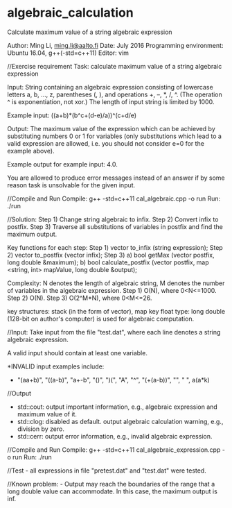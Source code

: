 # algebraic_calculation
Calculate maximum value of a string algebraic expression

Author: Ming Li, ming.li@aalto.fi
Date: July 2016
Programming environment: Ubuntu 16.04, g++(-std=c++11)
Editor: vim

//Exercise requirement
Task: calculate maximum value of a string algebraic expression 

Input: String containing an algebraic expression consisting of lowercase letters a, b, …, z, parentheses (, ), and operations +, –, *, /, ^. (The operation ^ is exponentiation, not xor.) The length of input string is limited by 1000.

Example input: ((a+b)*(b^c+(d-e)/a))^(c+d/e)

Output: The maximum value of the expression which can be achieved by substituting numbers 0 or 1 for variables (only substitutions which lead to a valid expression are allowed, i.e. you should not consider e=0 for the example above).

Example output for example input: 4.0.

You are allowed to produce error messages instead of an answer if by some reason task is unsolvable for the given input.

//Compile and Run
Compile: g++ -std=c++11 cal_algebraic.cpp -o run
Run: ./run

//Solution:
Step 1) Change string algebraic to infix. 
Step 2) Convert infix to postfix.
Step 3) Traverse all substitutions of variables in postfix and find the maximum output.

Key functions for each step:
Step 1) vector <token> to_infix (string expression);
Step 2) vector <token> to_postfix (vector <token> infix);
Step 3) a) bool getMax (vector <token> postfix, long double &maximum);
        b) bool calculate_postfix (vector <token> postfix, map <string, int> mapValue, long double &output); 

Complexity: N denotes the length of algebraic string, M denotes the number of variables in the algebraic expression. 
Step 1) O(N), where 0<N<=1000.
Step 2) O(N).
Step 3) O(2^M*N), where 0<M<=26.

key structures: stack (in the form of vector), map
key float type: long double (128-bit on author's computer) is used for algebraic computation. 

//Input: 
Take input from the file "test.dat", where each line denotes a string algebraic expression.

A valid input should contain at least one variable.

*INVALID input examples include:
- "(aa+b)", "((a-b)", "a+-b", "()", ")(", "A", "^", "(+(a-b))", "", " ", a(a*k)

//Output
- std::cout: output important information, e.g., algebraic expression and maximum value of it.
- std::clog: disabled as default. output algebraic calculation warning, e.g., division by zero. 
- std::cerr: output error information, e.g., invalid algebraic expression.

//Compile and Run
Compile: g++ -std=c++11 cal_algebraic_expression.cpp -o run
Run: ./run

//Test
	- all expressions in file "pretest.dat" and "test.dat" were tested.

//Known problem: 
	- Output may reach the boundaries of the range that a long double value can accommodate. In this case, the maximum output is inf. 
